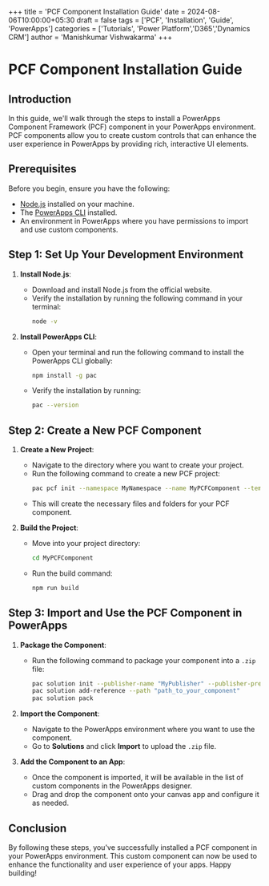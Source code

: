 +++
title = 'PCF Component Installation Guide'
date = 2024-08-06T10:00:00+05:30
draft = false
tags = ['PCF', 'Installation', 'Guide', 'PowerApps']
categories = ['Tutorials', 'Power Platform','D365','Dynamics CRM']
author = 'Manishkumar Vishwakarma'
+++

# PCF Component Installation Guide

## Introduction

In this guide, we'll walk through the steps to install a PowerApps Component Framework (PCF) component in your PowerApps environment. PCF components allow you to create custom controls that can enhance the user experience in PowerApps by providing rich, interactive UI elements.

## Prerequisites

Before you begin, ensure you have the following:

- [Node.js](https://nodejs.org/) installed on your machine.
- The [PowerApps CLI](https://learn.microsoft.com/en-us/power-apps/developer/component-framework/get-powerapps-cli) installed.
- An environment in PowerApps where you have permissions to import and use custom components.

## Step 1: Set Up Your Development Environment

1. **Install Node.js**:
   - Download and install Node.js from the official website.
   - Verify the installation by running the following command in your terminal:
     ```bash
     node -v
     ```

2. **Install PowerApps CLI**:
   - Open your terminal and run the following command to install the PowerApps CLI globally:
     ```bash
     npm install -g pac
     ```
   - Verify the installation by running:
     ```bash
     pac --version
     ```

## Step 2: Create a New PCF Component

1. **Create a New Project**:
   - Navigate to the directory where you want to create your project.
   - Run the following command to create a new PCF project:
     ```bash
     pac pcf init --namespace MyNamespace --name MyPCFComponent --template field
     ```
   - This will create the necessary files and folders for your PCF component.

2. **Build the Project**:
   - Move into your project directory:
     ```bash
     cd MyPCFComponent
     ```
   - Run the build command:
     ```bash
     npm run build
     ```

## Step 3: Import and Use the PCF Component in PowerApps

1. **Package the Component**:
   - Run the following command to package your component into a `.zip` file:
     ```bash
     pac solution init --publisher-name "MyPublisher" --publisher-prefix "mp"
     pac solution add-reference --path "path_to_your_component"
     pac solution pack
     ```

2. **Import the Component**:
   - Navigate to the PowerApps environment where you want to use the component.
   - Go to **Solutions** and click **Import** to upload the `.zip` file.

3. **Add the Component to an App**:
   - Once the component is imported, it will be available in the list of custom components in the PowerApps designer.
   - Drag and drop the component onto your canvas app and configure it as needed.

## Conclusion

By following these steps, you've successfully installed a PCF component in your PowerApps environment. This custom component can now be used to enhance the functionality and user experience of your apps. Happy building!

